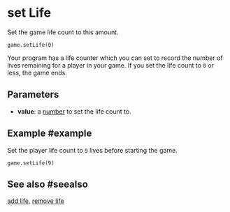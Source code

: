 # set Life

Set the game life count to this amount.

```sig
game.setLife(0)
```

Your program has a life counter which you can set to record the number of lives remaining for a player in your game. If you set the life count to `0` or less, the game ends.

## Parameters

* **value**: a [number](/types/number) to set the life count to.

## Example #example

Set the player life count to `9` lives before starting the game.

```blocks
game.setLife(9)
```

## See also #seealso

[add life](/makecode-blockeditor/reference/game/add-life),
[remove life](/makecode-blockeditor/reference/game/remove-life)